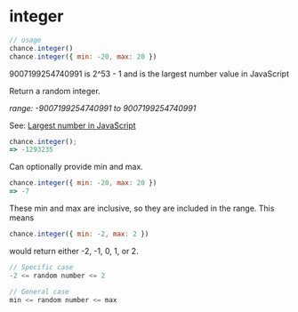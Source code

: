 # integer

```js
// usage
chance.integer()
chance.integer({ min: -20, max: 20 })
```

<p class="pullquote">9007199254740991 is 2^53 - 1 and is the largest number value in JavaScript</p>

Return a random integer.

_range: -9007199254740991 to 9007199254740991_

See: [Largest number in JavaScript](http://vq.io/16qnIYj)

```js
chance.integer();
=> -1293235
```

Can optionally provide min and max.

```js
chance.integer({ min: -20, max: 20 })
=> -7
```


These min and max are inclusive, so they are included in the range. This means
```js
chance.integer({ min: -2, max: 2 })
``` 
would return either -2, -1, 0, 1, or 2.

```js
// Specific case
-2 <= random number <= 2

// General case
min <= random number <= max
```

